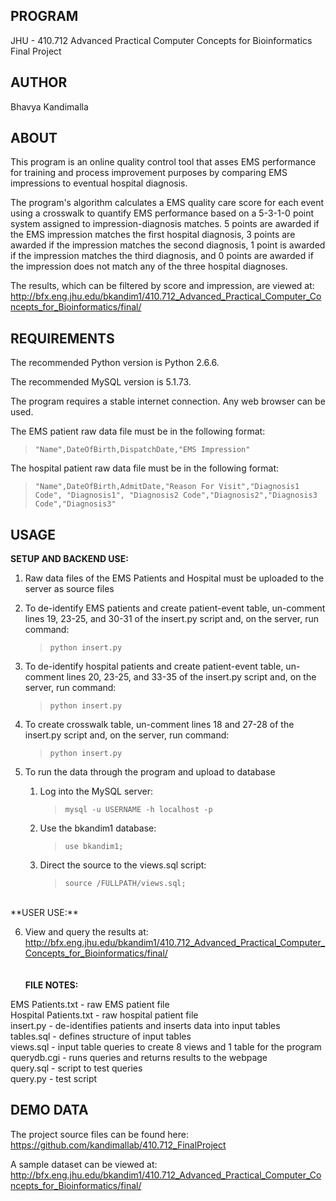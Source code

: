 **PROGRAM**
--------------------------------------------------------------------------------
JHU - 410.712 Advanced Practical Computer Concepts for Bioinformatics
Final Project


**AUTHOR**
--------------------------------------------------------------------------------
Bhavya Kandimalla


**ABOUT**
--------------------------------------------------------------------------------
This program is an online quality control tool that asses EMS performance for
training and process improvement purposes by comparing EMS impressions to
eventual hospital diagnosis.

The program's algorithm calculates a EMS quality care score for each event
using a crosswalk to quantify EMS performance based on a 5-3-1-0 point system
assigned to impression-diagnosis matches. 5 points are awarded if the EMS
impression matches the first hospital diagnosis, 3 points are awarded if the
impression matches the second diagnosis, 1 point is awarded if the impression
matches the third diagnosis, and 0 points are awarded if the impression does not
match any of the three hospital diagnoses.

The results, which can be filtered by score and impression, are viewed at:
http://bfx.eng.jhu.edu/bkandim1/410.712_Advanced_Practical_Computer_Concepts_for_Bioinformatics/final/


**REQUIREMENTS**
--------------------------------------------------------------------------------
The recommended Python version is Python 2.6.6.

The recommended MySQL version is 5.1.73.

The program requires a stable internet connection. Any web browser can be used.

The EMS patient raw data file must be in the following format:  
   >`"Name",DateOfBirth,DispatchDate,"EMS Impression"`

The hospital patient raw data file must be in the following format:  
   >`"Name",DateOfBirth,AdmitDate,"Reason For Visit","Diagnosis1 Code", "Diagnosis1", "Diagnosis2 Code","Diagnosis2","Diagnosis3 Code","Diagnosis3"`


**USAGE**
--------------------------------------------------------------------------------
**SETUP AND BACKEND USE:**

1. Raw data files of the EMS Patients and Hospital must be uploaded to the
server as source files

2. To de-identify EMS patients and create patient-event table, un-comment lines
19, 23-25, and 30-31 of the insert.py script and, on the server, run command:  
   >`python insert.py`

3. To de-identify hospital patients and create patient-event table, un-comment
lines 20, 23-25, and 33-35 of the insert.py script and, on the server, run
command:  
   >`python insert.py`

4. To create crosswalk table, un-comment lines 18 and 27-28 of the insert.py
script and, on the server, run command:  
   >`python insert.py`

5. To run the data through the program and upload to database

   1. Log into the MySQL server:     
      >`mysql -u USERNAME -h localhost -p`

   2. Use the bkandim1 database:        
      >`use bkandim1;`
  
   3. Direct the source to the views.sql script:     
      >`source /FULLPATH/views.sql;`
      
<br/>
**USER USE:**

6. View and query the results at: http://bfx.eng.jhu.edu/bkandim1/410.712_Advanced_Practical_Computer_Concepts_for_Bioinformatics/final/
<br/><br/>  
**FILE NOTES:**  

EMS Patients.txt - raw EMS patient file  
Hospital Patients.txt - raw hospital patient file  
insert.py - de-identifies patients and inserts data into input tables  
tables.sql - defines structure of input tables  
views.sql - input table queries to create 8 views and 1 table for the program  
querydb.cgi - runs queries and returns results to the webpage  
query.sql - script to test queries  
query.py - test script


**DEMO DATA**
--------------------------------------------------------------------------------
The project source files can be found here:
https://github.com/kandimallab/410.712_FinalProject

A sample dataset can be viewed at:
http://bfx.eng.jhu.edu/bkandim1/410.712_Advanced_Practical_Computer_Concepts_for_Bioinformatics/final/